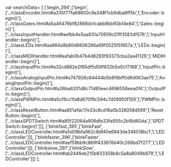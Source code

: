 var searchData= \[
\[\'begin\_394\',\[\'begin\',\[\'../classEncoder.html\#a335f77fa68600c9a348f1cb9dba8ff5b\',1,\'Encoder::begin()\'\],\[\'../classGates.html\#a5a46476bf82868dcfcabb8bb93b14e84\',1,\'Gates::begin()\'\],\[\'../classInputHandler.html\#aefbb4e5aa831a70959c51ff3583df576\',1,\'InputHandler::begin()\'\],\[\'../classLEDs.html\#aa964a9b80d6606286a69f5025f5f857a\',1,\'LEDs::begin()\'\],\[\'../classMIDIHandler.html\#aafab0b47b4d8293f93373cba2aa41129\',1,\'MIDIHandler::begin()\'\],\[\'../classInputPin.html\#a32cd882e2f65df5d59f832b5e0cf7169\',1,\'InputPin::begin()\'\],\[\'../classAnalogInputPin.html\#a747926c64444b5b8f8bff0d9d063ae75\',1,\'AnalogInputPin::begin()\'\],\[\'../classOutputPin.html\#a26ba6201d8c71d85eec4696558eea0f4\',1,\'OutputPin::begin()\'\],\[\'../classPWMPin.html\#a5cf9cc1fa8d670f9c594c7d09950f159\',1,\'PWMPin::begin()\'\],\[\'../classResetButton.html\#aa851afdc17e33c8cd16a5b326058d599\',1,\'ResetButton::begin()\'\],\[\'../classSPDTSwitch.html\#a85f22064a906dfe33fa955c2bf8d60da\',1,\'SPDTSwitch::begin()\'\]\]\],
\[\'blinkfast\_395\',\[\'blinkFast\',\[\'../classLEDController.html\#a5d08bfa962c8df40e6943de346518bc1\',1,\'LEDController\'\]\]\],
\[\'blinkfaster\_396\',\[\'blinkFaster\',\[\'../classLEDController.html\#aef59bb9c869f433976d40c268bd7f277\',1,\'LEDController\'\]\]\],
\[\'blinkslow\_397\',\[\'blinkSlow\',\[\'../classLEDController.html\#ab2446eb215b833358b8c5a8a8049b879\',1,\'LEDController\'\]\]\]
\];
